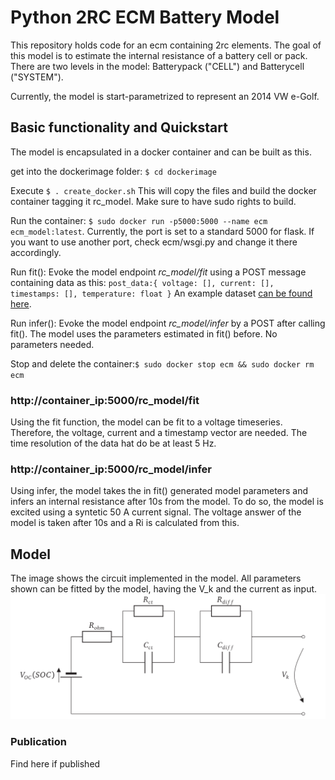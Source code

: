 # Python 2RC ECM Battery Model
This repository holds code for an ecm containing 2rc elements. The goal of this model is to estimate the internal resistance of a battery cell or pack. There are two levels in the model: Batterypack ("CELL") and Batterycell ("SYSTEM").

Currently, the model is start-parametrized to represent an 2014 VW e-Golf.


## Basic functionality and Quickstart
The model is encapsulated in a docker container and can be built as this.

get into the dockerimage folder: `$ cd dockerimage`

Execute `$ . create_docker.sh` This will copy the files and build the docker container tagging it rc_model. Make sure to have sudo rights to build.

Run the container: `$ sudo docker run -p5000:5000 --name ecm ecm_model:latest`. Currently, the port is set to a standard 5000 for flask. If you want to use another port, check ecm/wsgi.py and change it there accordingly.

Run fit(): Evoke the model endpoint *rc_model/fit* using a POST message containing data as this:
`post_data:{
	voltage: [],
	current: [],
	timestamps: [],
	temperature: float
	}`
An example dataset [can be found here](example_data.md).

Run infer(): Evoke the model endpoint *rc_model/infer* by a POST after calling fit(). The model uses the parameters estimated in fit() before. No parameters needed.

Stop and delete the container:`$ sudo docker stop ecm && sudo docker rm ecm`

### http://container_ip:5000/rc_model/fit
Using the fit function, the model can be fit to a voltage timeseries. Therefore, the voltage, current and a timestamp vector are needed. The time resolution of the data hat do be at least 5 Hz.

### http://container_ip:5000/rc_model/infer
Using infer, the model takes the in fit() generated model parameters and infers an internal resistance after 10s from the model. To do so, the model is excited using a syntetic 50 A current signal. The voltage answer of the model is taken after 10s and a Ri is calculated from this.

## Model
The image shows the circuit implemented in the model. All parameters shown can be fitted by the model, having the V_k and the current as input. 
![ecm cuircuit](images/ecm_sk.png "ECM circuit")


### Publication
Find here if published